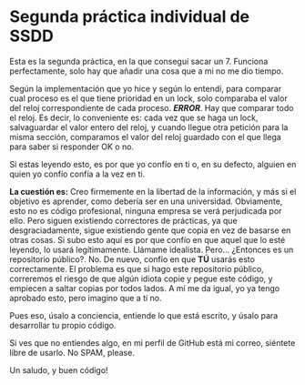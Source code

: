 # Segunda práctica individual de SSDD

Esta es la segunda práctica, en la que conseguí sacar un 7. Funciona perfectamente, solo hay que añadir una cosa que a mi no me dio tiempo.

Según la implementación que yo hice y según lo entendí, para comparar cual proceso es el que tiene prioridad en un lock, solo comparaba el valor del reloj correspondiente de cada proceso. *__ERROR__*. Hay que comparar todo el reloj. Es decir, lo conveniente es: cada vez que se haga un lock, salvaguardar el valor entero del reloj, y cuando llegue otra petición para la misma sección, comparamos el valor del reloj guardado con el que llega para saber si responder OK o no.

Si estas leyendo esto, es por que yo confío en ti o, en su defecto, alguien en quien yo confío confía a la vez en ti.

__La cuestión es:__ Creo firmemente en la libertad de la información, y más si el objetivo es aprender, como debería ser en una universidad. Obviamente, esto no es código profesional, ninguna empresa se verá perjudicada por ello. Pero siguen existiendo correctores de prácticas, ya que desgraciadamente, sigue existiendo gente que copia en vez de basarse en otras cosas. Si subo esto aquí es por que confío en que aquel que lo esté leyendo, lo usará legítimamente. Llámame idealista. Pero... ¿Entonces es un repositorio público?. No. De nuevo, confío en que __TÚ__ usarás esto correctamente. El problema es que si hago este repositorio público, correremos el riesgo de que algún idiota copie y pegue este código, y empiecen a saltar copias por todos lados. A mí me da igual, yo ya tengo aprobado esto, pero imagino que a tí no.

Pues eso, úsalo a conciencia, entiende lo que está escrito, y úsalo para desarrollar tu propio código.

Si ves que no entiendes algo, en mi perfil de GitHub está mi correo, siéntete libre de usarlo. No SPAM, please.

Un saludo, y buen código!
